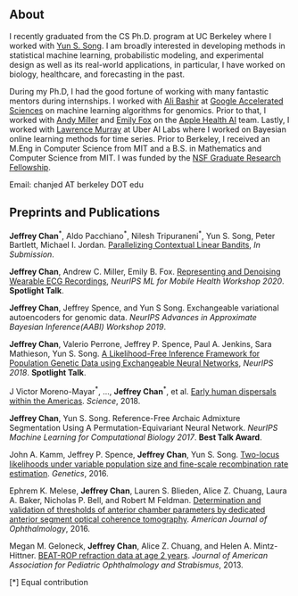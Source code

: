 ## About
I recently graduated from the CS Ph.D. program at UC Berkeley where I worked with [Yun S. Song](http://people.eecs.berkeley.edu/~yss/). I am broadly interested in developing methods in statistical machine learning, probabilistic modeling, and experimental design as well as its real-world applications, in particular, I have worked on biology, healthcare, and forecasting in the past. 

During my Ph.D, I had the good fortune of working with many fantastic mentors during internships. I worked with [Ali Bashir](https://scholar.google.com/citations?user=RfnRk4kAAAAJ&hl=en) at [Google Accelerated Sciences](https://research.google/teams/applied-science/gas/) on machine learning algorithms for genomics. Prior to that, I worked with [Andy Miller](https://andymiller.github.io/) and [Emily Fox](https://homes.cs.washington.edu/~ebfox/) on the [Apple Health AI](https://machinelearning.apple.com/research?page=1&tag=Health) team. Lastly, I worked with [Lawrence Murray](https://www.indii.org/) at Uber AI Labs where I worked on Bayesian online learning methods for time series. Prior to Berkeley, I received an M.Eng in Computer Science from MIT and a B.S. in Mathematics and Computer Science from MIT. I was funded by the [NSF Graduate Research Fellowship](https://www.nsfgrfp.org/).

Email: chanjed AT berkeley DOT edu

## Preprints and Publications

**Jeffrey Chan**<sup>\*</sup>, Aldo Pacchiano<sup>\*</sup>, Nilesh Tripuraneni<sup>\*</sup>, Yun S. Song, Peter Bartlett, Michael I. Jordan. [Parallelizing Contextual Linear Bandits](https://arxiv.org/abs/2105.10590), *In Submission*.

**Jeffrey Chan**, Andrew C. Miller,  Emily B. Fox. [Representing and Denoising Wearable ECG Recordings](https://arxiv.org/abs/2012.00110), *NeurIPS ML for Mobile Health Workshop 2020*. **Spotlight Talk**.

**Jeffrey Chan**, Jeffrey Spence, and Yun S Song. Exchangeable variational autoencoders for genomic data. *NeurIPS Advances in Approximate Bayesian Inference(AABI) Workshop 2019*.

**Jeffrey Chan**, Valerio Perrone, Jeffrey P. Spence, Paul A. Jenkins, Sara Mathieson, Yun S. Song. [A Likelihood-Free Inference Framework for Population Genetic Data using Exchangeable Neural Networks](https://papers.nips.cc/paper/2018/file/2e9f978b222a956ba6bdf427efbd9ab3-Paper.pdf), *NeurIPS 2018*. **Spotlight Talk**.

J Victor Moreno-Mayar<sup>\*</sup>, ..., **Jeffrey Chan**<sup>\*</sup>, et al. [Early human dispersals within the Americas](https://science.sciencemag.org/content/362/6419/eaav2621). *Science*, 2018.

**Jeffrey Chan**, Yun S. Song. Reference-Free Archaic Admixture Segmentation Using A Permutation-Equivariant Neural Network. *NeurIPS Machine Learning for Computational Biology 2017*. **Best Talk Award**.

John A. Kamm, Jeffrey P. Spence, **Jeffrey Chan**, Yun S. Song. [Two-locus likelihoods under variable population size and fine-scale recombination rate estimation](https://www.genetics.org/content/203/3/1381). *Genetics*, 2016.

Ephrem K. Melese, **Jeffrey Chan**, Lauren S. Blieden, Alice Z. Chuang, Laura A. Baker, Nicholas P. Bell, and Robert M Feldman. [Determination and validation of thresholds of anterior chamber parameters by dedicated anterior segment optical coherence tomography](https://www.ajo.com/article/S0002-9394(16)30305-1/abstract). *American Journal of Ophthalmology*, 2016.

Megan M. Geloneck, **Jeffrey Chan**, Alice Z. Chuang, and Helen A. Mintz-Hittner. [BEAT-ROP refraction data at age 2 years](https://www.jaapos.org/article/S1091-8531(12)00432-6/fulltext). *Journal of American Association for Pediatric Ophthalmology and Strabismus*, 2013.

[\*] Equal contribution
